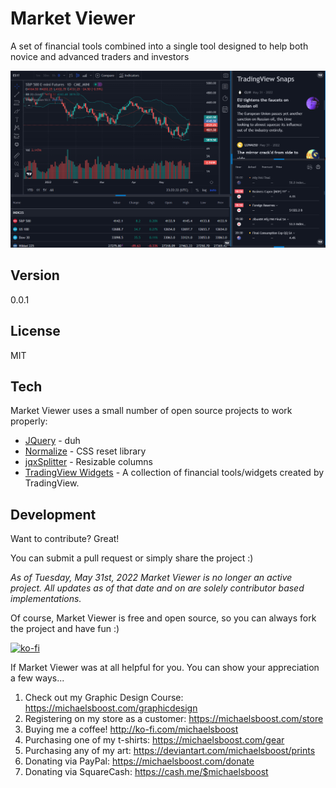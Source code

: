 Market Viewer
===================

A set of financial tools combined into a single tool designed to help both novice and advanced traders and investors  

![](https://raw.githubusercontent.com/michaelsboost/Market-Viewer/gh-pages/screenshot.png)

Version
-------------

0.0.1

License
-------------

MIT 

Tech
-------------

Market Viewer uses a small number of open source projects to work properly:

* [JQuery](https://jquery.com/) - duh
* [Normalize](https://github.com/necolas/normalize.css) - CSS reset library
* [jqxSplitter](https://www.jqwidgets.com/jquery-widgets-demo/demos/jqxsplitter/index.htm#demos/jqxsplitter/defaultfunctionality.htm) - Resizable columns
* [TradingView Widgets](https://www.tradingview.com/widget/) - A collection of financial tools/widgets created by TradingView.

Development
-------------

Want to contribute? Great!  

You can submit a pull request or simply share the project :)

*As of Tuesday, May 31st, 2022 Market Viewer is no longer an active project.
All updates as of that date and on are solely contributor based implementations.*

Of course, Market Viewer is free and open source, so you can always fork the project and have fun :)

[![ko-fi](https://az743702.vo.msecnd.net/cdn/kofi2.png?v=0)](https://ko-fi.com/michaelsboost)

If Market Viewer was at all helpful for you. You can show your appreciation a few ways...

1) Check out my Graphic Design Course: https://michaelsboost.com/graphicdesign  
2) Registering on my store as a customer: https://michaelsboost.com/store  
3) Buying me a coffee! http://ko-fi.com/michaelsboost  
4) Purchasing one of my t-shirts: https://michaelsboost.com/gear  
5) Purchasing any of my art: https://deviantart.com/michaelsboost/prints  
6) Donating via PayPal: https://michaelsboost.com/donate  
7) Donating via SquareCash: https://cash.me/$michaelsboost  
